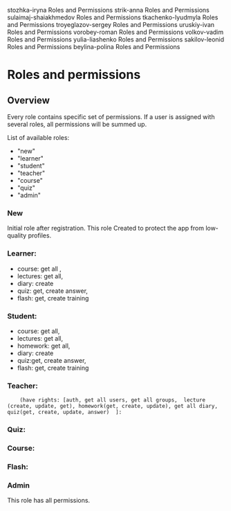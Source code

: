 stozhka-iryna	Roles and Permissions
strik-anna	Roles and Permissions
sulaimaj-shaiakhmedov	Roles and Permissions
tkachenko-lyudmyla	Roles and Permissions
troyeglazov-sergey	Roles and Permissions
uruskiy-ivan	Roles and Permissions
vorobey-roman	Roles and Permissions
volkov-vadim	Roles and Permissions
yulia-liashenko	Roles and Permissions
sakilov-leonid  Roles and Permissions
beylina-polina Roles and Permissions



# Roles and permissions 
## Overview
Every role contains specific set of permissions. 
If a user is assigned with several roles, all permissions 
will be summed up.
 
List of available roles:
* "new"
* "learner"
* "student"
* "teacher"
* "course"
* "quiz"
* "admin"

### New 
Initial role after registration. 
This role Created to protect the app from low-quality profiles.

### Learner: 
 * course: get all ,  
 * lectures: get all, 
 * diary: create  
 * quiz: get, create answer, 
 * flash: get, create training
 
### Student: 
 * course: get all,  
 * lectures: get all, 
 * homework: get all,
 * diary: create  
 * quiz:get, create answer, 
 * flash: get, create training

### Teacher: 
        (have rights: [auth, get all users, get all groups,  lecture (create, update, get), homework(get, create, update), get all diary, quiz(get, create, update, answer)  ]:

### Quiz: 

### Course:
        
### Flash: 

### Admin 
This role has all permissions.        
